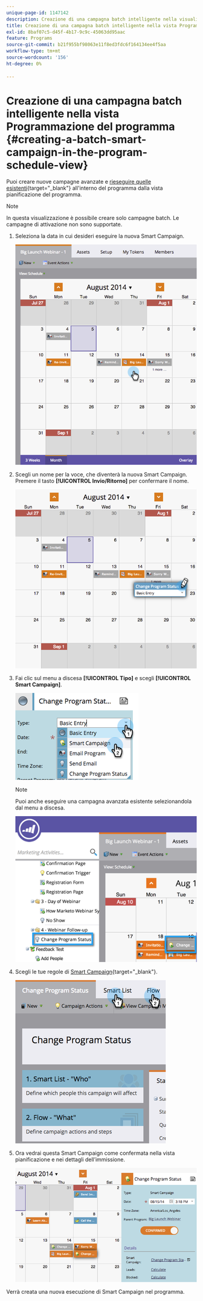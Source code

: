 ```yaml
---
unique-page-id: 1147142
description: Creazione di una campagna batch intelligente nella visualizzazione Pianificazione del programma - Documenti Marketo - Documentazione del prodotto
title: Creazione di una campagna batch intelligente nella vista Programmazione del programma
exl-id: 8baf07c5-d45f-4b17-9c9c-45063dd95aac
feature: Programs
source-git-commit: b21f955bf98063e11f8ed3fdc6f164134ee4f5aa
workflow-type: tm+mt
source-wordcount: '156'
ht-degree: 0%

---
```


# Creazione di una campagna batch intelligente nella vista Programmazione del programma {#creating-a-batch-smart-campaign-in-the-program-schedule-view}

Puoi creare nuove campagne avanzate e [rieseguire quelle esistenti](/help/marketo/product-docs/core-marketo-concepts/programs/program-schedule-view/rerun-a-smart-campaign-in-the-program-schedule-view.md){target="_blank"} all&#39;interno del programma dalla vista pianificazione del programma.

>[!NOTE]
>
>In questa visualizzazione è possibile creare solo campagne batch. Le campagne di attivazione non sono supportate.

1. Seleziona la data in cui desideri eseguire la nuova Smart Campaign.

   ![](assets/image2014-9-23-15-3a28-3a20.png)

1. Scegli un nome per la voce, che diventerà la nuova Smart Campaign. Premere il tasto **[!UICONTROL Invio/Ritorno]** per confermare il nome.

   ![](assets/image2014-9-23-15-3a28-3a28.png)

1. Fai clic sul menu a discesa **[!UICONTROL Tipo]** e scegli **[!UICONTROL Smart Campaign]**.

   ![](assets/typechoose.png)

   >[!NOTE]
   >
   >Puoi anche eseguire una campagna avanzata esistente selezionandola dal menu a discesa.

   ![](assets/four.png)

1. Scegli le tue regole di [Smart Campaign](/help/marketo/product-docs/core-marketo-concepts/smart-campaigns/creating-a-smart-campaign/create-a-new-smart-campaign.md){target="_blank"}.

   ![](assets/changeprogramstatus-hands.png)

1. Ora vedrai questa Smart Campaign come confermata nella vista pianificazione e nei dettagli dell’immissione.

   ![](assets/image2014-9-23-15-3a29-3a57.png)

Verrà creata una nuova esecuzione di Smart Campaign nel programma.
